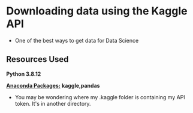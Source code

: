 # Downloading data using the Kaggle API
* One of the best ways to get data for Data Science

## Resources Used
**Python 3.8.12** 

[**Anaconda Packages:**](requirements.txt)
**kaggle,pandas**

* You may be wondering where my .kaggle folder is containing my API token. It's in another directory.